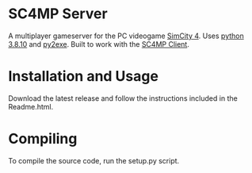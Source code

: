 # SC4MP Server
A multiplayer gameserver for the PC videogame [SimCity 4](https://en.wikipedia.org/wiki/SimCity_4). Uses [python 3.8.10](https://www.python.org/downloads/release/python-3810/) and [py2exe](https://www.py2exe.org/). Built to work with the [SC4MP Client](https://github.com/kegsmr/sc4mp-client).

# Installation and Usage
Download the latest release and follow the instructions included in the Readme.html.

# Compiling
To compile the source code, run the setup.py script.
